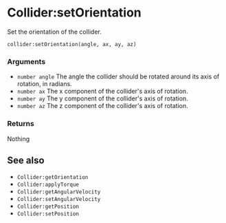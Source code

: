<!--
category: reference
-->

Collider:setOrientation
===

Set the orientation of the collider.

    collider:setOrientation(angle, ax, ay, az)

### Arguments

- `number angle` The angle the collider should be rotated around its axis of rotation, in radians.
- `number ax` The x component of the collider's axis of rotation.
- `number ay` The y component of the collider's axis of rotation.
- `number az` The z component of the collider's axis of rotation.

### Returns

Nothing

See also
---

- `Collider:getOrientation`
- `Collider:applyTorque`
- `Collider:getAngularVelocity`
- `Collider:setAngularVelocity`
- `Collider:getPosition`
- `Collider:setPosition`
